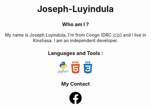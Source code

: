 
# Joseph-Luyindula

### Who am I ?
My name is Joseph Luyindula, I'm from Congo (DRC 🇨🇩) and I live in Kinshasa. I am an independent developer.


<style>
body{
text-align: center;
}

div{
  display: flex;
  justify-content: center;
  align-items: center;
}
img{
  width: 40px;
}
</style>


### Languages and Tools :
  <link rel="stylesheet" href="style.css">
  <div>
<img src="img/python-original-wordmark.svg" alt="python">

<img src="img/html5-plain-wordmark.svg" alt="html5"> 

<img src="img/css3-plain-wordmark.svg" alt="css"> 
</div>


### My Contact

<div>
<a href="https://www.facebook.com/profile.php?id=61552816230318&mibextid=JpSO2FKliISFprGe"><img src="img/facebook_48.png " alt="Facebook"></img></a>
</div>